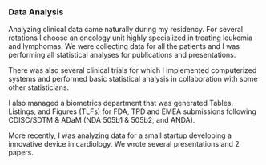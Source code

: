 ### Data Analysis

Analyzing clinical data came naturally during my residency. For several rotations I choose an oncology unit highly specialized in treating leukemia and lymphomas. We were collecting data for all the patients and I was performing all statistical analyses for publications and presentations. 

There was also several clinical trials for which I implemented computerized systems and performed basic statistical analysis in collaboration with some other statisticians. 

I also managed a biometrics department that was generated Tables, Listings, and Figures (TLFs) for FDA, TPD and EMEA submissions following CDISC/SDTM & ADaM (NDA 505b1 & 505b2, and ANDA).

More recently, I was analyzing data for a small startup developing a innovative device in cardiology. We wrote several presentations and 2 papers. 